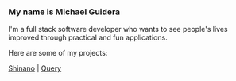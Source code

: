 ### My name is Michael Guidera
I'm a full stack software developer who wants to see people's lives improved through practical and fun applications.

Here are some of my projects:

<a href="https://github.com/TheSicilian12/capstone" target="_blank">Shinano</a> |
<a href="https://github.com/TheSicilian12/Query" target="_blank">Query</a>

<!--
**TheSicilian12/TheSicilian12** is a ✨ _special_ ✨ repository because its `README.md` (this file) appears on your GitHub profile.

Here are some ideas to get you started:

- 🔭 I’m currently working on ...
- 🌱 I’m currently learning ...
- 👯 I’m looking to collaborate on ...
- 🤔 I’m looking for help with ...
- 💬 Ask me about ...
- 📫 How to reach me: ...
- 😄 Pronouns: ...
- ⚡ Fun fact: ...
-->
